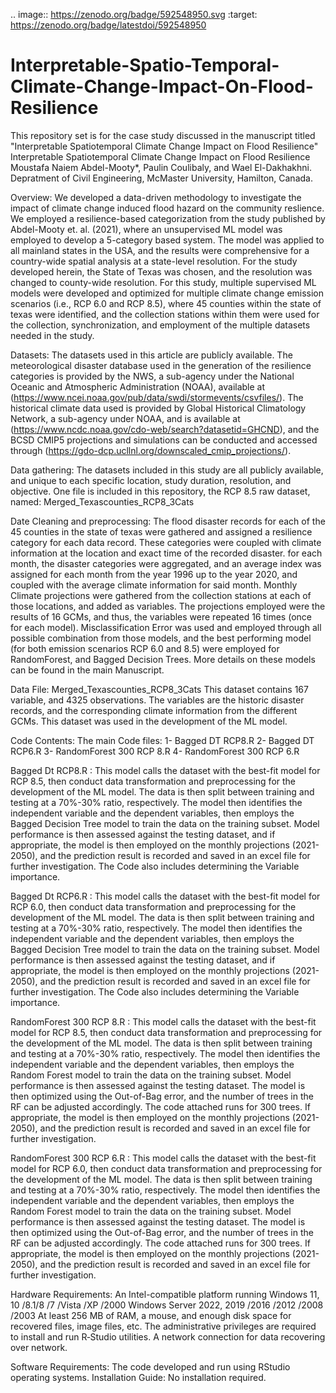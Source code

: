 .. image:: https://zenodo.org/badge/592548950.svg
   :target: https://zenodo.org/badge/latestdoi/592548950
# Interpretable-Spatio-Temporal-Climate-Change-Impact-On-Flood-Resilience
This repository set is for the case study discussed in the manuscript titled "Interpretable Spatiotemporal Climate Change Impact on Flood Resilience"
Interpretable Spatiotemporal Climate Change Impact on Flood Resilience
Moustafa Naiem Abdel-Mooty*, Paulin Coulibaly, and Wael El-Dakhakhni. Depratment of Civil Engineering, McMaster University, Hamilton, Canada.

Overview: 
We developed a data-driven methodology to investigate the impact of climate change induced flood hazard on the community reslience. We employed a resilience-based categorization from the study published by Abdel-Mooty et. al. (2021), where an unsupervised ML model was employed to develop a 5-category based system. The model was applied to all mainland states in the USA, and the results were comprehensive for a country-wide spatial analysis at a state-level resolution. 
For the study developed herein, the State of Texas was chosen, and the resolution was changed to county-wide resolution. For this study, multiple supervised ML models were developed and optimized for multiple climate change emission scenarios (i.e., RCP 6.0 and RCP 8.5), where 45 counties within the state of texas were identified, and the collection stations within them were used for the collection, synchronization, and employment of the multiple datasets needed in the study. 

Datasets: 
The datasets used in this article are publicly available. The meteorological disaster database used in the generation of the resilience categories is provided by the NWS, a sub-agency under the National Oceanic and Atmospheric Administration (NOAA), available at  (https://www.ncei.noaa.gov/pub/data/swdi/stormevents/csvfiles/). The historical climate data used is provided by Global Historical Climatology Network, a sub-agency under NOAA, and is available at (https://www.ncdc.noaa.gov/cdo-web/search?datasetid=GHCND), and the BCSD CMIP5 projections and simulations can be conducted and accessed through (https://gdo-dcp.ucllnl.org/downscaled_cmip_projections/). 

Data gathering:
The datasets included in this study are all publicly available, and unique to each specific location, study duration, resolution, and objective. One file is included in this repository, the RCP 8.5 raw dataset, named: Merged_Texascounties_RCP8_3Cats

Date Cleaning and preprocessing:
The flood disaster records for each of the 45 counties in the state of texas were gathered and assigned a resilience category for each data record. These categories were coupled with climate information at the location and exact time of the recorded disaster. for each month, the disaster categories were aggregated, and an average index was assigned for each month from the year 1996 up to the year 2020, and coupled with the average climate information for said month. Monthly Climate projections were gathered from the collection stations at each of those locations, and added as variables. The projections employed were the results of 16 GCMs, and thus, the variables were repeated 16 times (once for each model). Misclassification Error was used and employed through all possible combination from those models, and the best performing model (for both emission scenarios RCP 6.0 and 8.5) were employed for RandomForest, and Bagged Decision Trees. More details on these models  can be found in the main Manuscript.

Data File:
Merged_Texascounties_RCP8_3Cats
This dataset contains 167 variable, and 4325 observations. The variables are the historic disaster records, and the corresponding climate information from the different GCMs. This dataset was used in the development of the ML model.

Code Contents:
The main Code files: 
1- Bagged DT RCP8.R
2- Bagged DT RCP6.R
3- RandomForest 300 RCP 8.R
4- RandomForest 300 RCP 6.R

Bagged Dt RCP8.R : This model calls the dataset with the best-fit model for RCP 8.5, then conduct data transformation and preprocessing for the development of the ML model. The data is then split between training and testing at a 70%-30% ratio, respectively. The model then identifies the independent variable and the dependent variables, then employs the Bagged Decision Tree model to train the data on the training subset. Model performance is then assessed against the testing dataset, and if appropriate, the model is then employed on the monthly projections (2021-2050), and the prediction result is recorded and saved in an excel file for further investigation. The Code also includes determining the Variable importance.

Bagged Dt RCP6.R : This model calls the dataset with the best-fit model for RCP 6.0, then conduct data transformation and preprocessing for the development of the ML model. The data is then split between training and testing at a 70%-30% ratio, respectively. The model then identifies the independent variable and the dependent variables, then employs the Bagged Decision Tree model to train the data on the training subset. Model performance is then assessed against the testing dataset, and if appropriate, the model is then employed on the monthly projections (2021-2050), and the prediction result is recorded and saved in an excel file for further investigation. The Code also includes determining the Variable importance.

RandomForest 300 RCP 8.R : This model calls the dataset with the best-fit model for RCP 8.5, then conduct data transformation and preprocessing for the development of the ML model. The data is then split between training and testing at a 70%-30% ratio, respectively. The model then identifies the independent variable and the dependent variables, then employs the Random Forest model to train the data on the training subset. Model performance is then assessed against the testing dataset. The model is then optimized using the Out-of-Bag error, and the number of trees in the RF can be adjusted accordingly. The code attached runs for 300 trees. If appropriate, the model is then employed on the monthly projections (2021-2050), and the prediction result is recorded and saved in an excel file for further investigation. 

RandomForest 300 RCP 6.R : This model calls the dataset with the best-fit model for RCP 6.0, then conduct data transformation and preprocessing for the development of the ML model. The data is then split between training and testing at a 70%-30% ratio, respectively. The model then identifies the independent variable and the dependent variables, then employs the Random Forest model to train the data on the training subset. Model performance is then assessed against the testing dataset. The model is then optimized using the Out-of-Bag error, and the number of trees in the RF can be adjusted accordingly. The code attached runs for 300 trees. If appropriate, the model is then employed on the monthly projections (2021-2050), and the prediction result is recorded and saved in an excel file for further investigation. 

Hardware Requirements:
An Intel-compatible platform running Windows 11, 10 /8.1/8 /7 /Vista /XP /2000 Windows Server 2022, 2019 /2016 /2012 /2008 /2003
At least 256 MB of RAM, a mouse, and enough disk space for recovered files, image files, etc.
The administrative privileges are required to install and run R‑Studio utilities.
A network connection for data recovering over network.

Software Requirements:
The code developed and run using RStudio operating systems. Installation Guide: No installation required.
